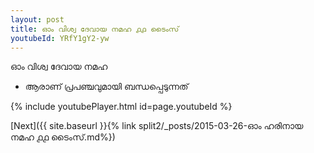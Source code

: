 ```yaml
---
layout: post
title: ഓം വിശ്വ ദേവായ നമഹ ൧൧ ടൈംസ്
youtubeId: YRfY1gY2-yw
---
```

 
 
 ഓം വിശ്വ ദേവായ നമഹ 
 
 -  ആരാണ് പ്രപഞ്ചവുമായി ബന്ധപ്പെടുന്നത് 
 
  
 
  
 
 
 
 
 
 


{% include youtubePlayer.html id=page.youtubeId %}
 
[Next]({{ site.baseurl }}{% link  split2/_posts/2015-03-26-ഓം ഹരിനായ നമഹ ൧൧ ടൈംസ്.md%})
 
